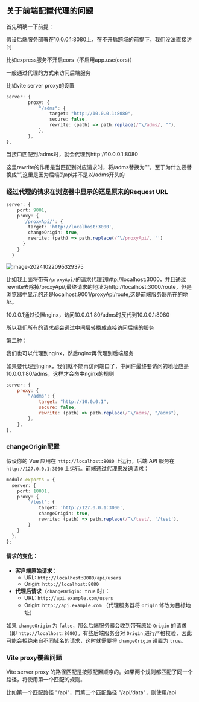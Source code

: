 ## 关于前端配置代理的问题

首先明确一下前提：

假设后端服务部署在10.0.0.1:8080上，在不开启跨域的前提下，我们没法直接访问

比如express服务不开启cors（不启用app.use(cors)）

一般通过代理的方式来访问后端服务

比如vite server proxy的设置

```ts
server: {
		proxy: {
		    "/adms": {
		        target: "http://10.0.0.1:8080",
		        secure: false,
		        rewrite: (path) => path.replace(/^\/adms/, ""),
		    },
		},
},
```

当接口匹配到/adms时，就会代理到http://10.0.0.1:8080

这里rewrite的作用是当匹配到对应请求时，将/adms替换为""，至于为什么要替换成“”,这里是因为后端的api并不是以/adms开头的

### 经过代理的请求在浏览器中显示的还是原来的Request URL

```ts
server: {
    port: 9001,
    proxy: {
      '/proxyApi/': {
        target: 'http://localhost:3000',
        changeOrigin: true,
        rewrite: (path) => path.replace(/^\/proxyApi/, '')
      }
    }
  }
```



![image-20241022095329375](C:/Users/chengdong2/AppData/Roaming/Typora/typora-user-images/image-20241022095329375.png)

比如我上面将带有`/proxyApi/`的请求代理到http://localhost:3000，并且通过rewrite去除掉/proxyApi/,最终请求的地址为http://localhost:3000/route，但是浏览器中显示的还是localhost:9001/proxyApi/route,这是前端服务器所在的地址。

10.0.0.1通过设置nginx，访问10.0.0.1:80/adms时反代到10.0.0.1:8080

所以我们所有的请求都会通过中间层转换成直接访问后端的服务

第二种：

我们也可以代理到nginx，然后nginx再代理到后端服务

如果要代理到nginx，我们就不能再访问端口了，中间件最终要访问的地址应是10.0.0.1:80/adms，这样才会命中nginx的规则

```js
server: {
    proxy: {
        "/adms": {
            target: "http://10.0.0.1",
            secure: false,
            rewrite: (path) => path.replace(/^\/adms/, "/adms"),
        },
    },
},
```



### changeOrigin配置

假设你的 Vue 应用在 `http://localhost:8080` 上运行，后端 API 服务在 `http://127.0.0.1:3000` 上运行。前端通过代理来发送请求：

```ts
module.exports = {
  server: {
    port: 10001,
    proxy: {
        '/test': {
            target: 'http://127.0.0.1:3000',
            changeOrigin: true,
            rewrite: (path) => path.replace(/^\/test/, '/test'),
        }
    }
  },
};
```

#### 请求的变化：

- **客户端原始请求**：
  - URL: `http://localhost:8080/api/users`
  - Origin: `http://localhost:8080`
- **代理后请求**（`changeOrigin: true` 时）：
  - URL: `http://api.example.com/users`
  - Origin: `http://api.example.com` （代理服务器将 `Origin` 修改为目标地址）

如果 `changeOrigin` 为 `false`，那么后端服务器会收到带有原始 `Origin` 的请求（即 `http://localhost:8080`）。有些后端服务会对 `Origin` 进行严格校验，因此可能会拒绝来自不同域名的请求，这时就需要将 `changeOrigin` 设置为 `true`。



### Vite proxy覆盖问题

Vite server proxy 的路径匹配是按照配置顺序的。如果两个规则都匹配了同一个路径，将使用第一个匹配的规则。

比如第一个匹配路径 "/api"，而第二个匹配路径 "/api/data"，则使用/api
